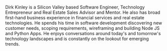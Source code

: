 Dirk Kinley is a Silicon Valley based Software Engineer, Technology Entrepreneur and Real Estate Sales Advisor and Mentor. He also has broad first-hand business experience in financial services and real estate technologies. He spends his time in software development discovering new customer needs, scoping requirements, wireframing and building Node JS and Python Apps. He enjoys conversations around today's and tomorrow's technology landscapes and is constantly on the lookout for emerging trends.

<!--
**dkinley/dkinley** is a ✨ _special_ ✨ repository because its `README.md` (this file) appears on your GitHub profile.

Here are some ideas to get you started:

- 🔭 I’m currently working on ...
- 🌱 I’m currently learning ...
- 👯 I’m looking to collaborate on ...
- 🤔 I’m looking for help with ...
- 💬 Ask me about ...
- 📫 How to reach me: ...
- 😄 Pronouns: ...
- ⚡ Fun fact: ...
-->
